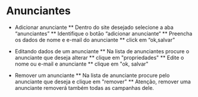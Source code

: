 # Anunciantes
 
* Adicionar anunciante
** Dentro do site desejado selecione a aba “anunciantes”
** Identifique o botāo “adicionar anunciante“
** Preencha os dados de nome e e-mail do anunciante
** click em “ok,salvar”

* Editando dados de um anunciante
** Na lista de anunciantes procure o anunciante que deseja alterar
** clique em "propriedades"
** Edite o nome ou e-mail e anunciante
** clique em "ok, salvar"

* Remover um anunciante
** Na lista de anunciante procure pelo anunciante que deseja e clique em "remover"
** Atenção, remover uma anunciante removerá também todas as campanhas dele.